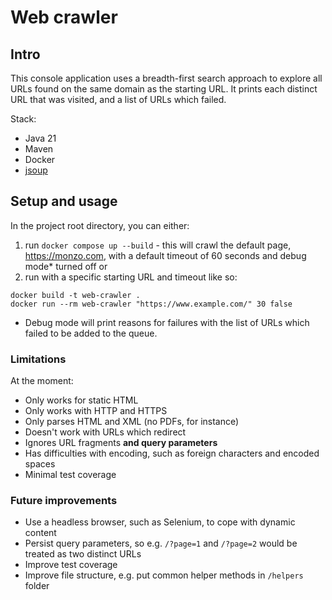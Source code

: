 # Web crawler

## Intro

This console application uses a breadth-first search approach to explore all URLs found on the same domain as the starting URL. 
It prints each distinct URL that was visited, and a list of URLs which failed.

Stack:

- Java 21
- Maven
- Docker
- [jsoup](https://jsoup.org/)

## Setup and usage

In the project root directory, you can either:

1. run `docker compose up --build` - this will crawl the default page, https://monzo.com, with a default timeout of 60 seconds and debug mode* turned off or
2. run with a specific starting URL and timeout like so:
```
docker build -t web-crawler .
docker run --rm web-crawler "https://www.example.com/" 30 false
```

* Debug mode will print reasons for failures with the list of URLs which failed to be added to the queue.

### Limitations

At the moment:

 - Only works for static HTML
 - Only works with HTTP and HTTPS
 - Only parses HTML and XML (no PDFs, for instance)
 - Doesn't work with URLs which redirect
 - Ignores URL fragments **and query parameters**
 - Has difficulties with encoding, such as foreign characters and encoded spaces
 - Minimal test coverage

### Future improvements

 - Use a headless browser, such as Selenium, to cope with dynamic content
 - Persist query parameters, so e.g. `/?page=1` and `/?page=2` would be treated as two distinct URLs
 - Improve test coverage
 - Improve file structure, e.g. put common helper methods in `/helpers` folder